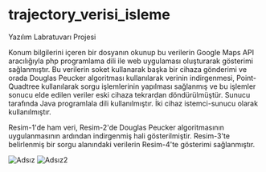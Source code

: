 # trajectory_verisi_isleme
Yazılım Labratuvarı Projesi

Konum bilgilerini içeren bir dosyanın okunup bu verilerin Google Maps API aracılığıyla php programlama dili ile web uygulaması oluşturarak gösterimi sağlanmıştır. Bu verilerin soket kullanarak başka bir cihaza gönderimi ve orada Douglas Peucker algoritması kullanılarak verinin indirgenmesi, Point-Quadtree kullanılarak sorgu işlemlerinin yapılması sağlanmış ve bu işlemler sonucu elde edilen veriler eski cihaza tekrardan döndürülmüştür. Sunucu tarafında Java programlala dili kullanılmıştır. İki cihaz istemci-sunucu olarak kullanılmıştır.

Resim-1'de ham veri, Resim-2'de Douglas Peucker algoritmasının uygulanmasının ardından indirgenmiş hali gösterilmiştir. Resim-3'te belirlenmiş bir sorgu alanındaki verilerin Resim-4'te gösterimi sağlanmıştır.


![Adsız](https://user-images.githubusercontent.com/29898038/54073044-89bcfa80-4293-11e9-9cca-f43722ced760.jpg)
![Adsız2](https://user-images.githubusercontent.com/29898038/54073045-8b86be00-4293-11e9-86dc-3baa6105717b.jpg)
